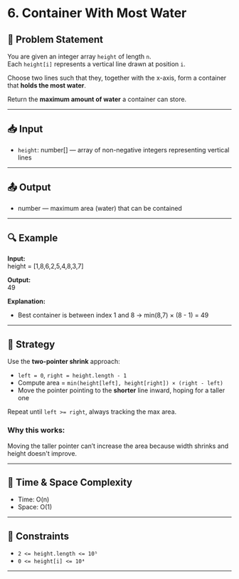 # 6. Container With Most Water

## 🧩 Problem Statement

You are given an integer array `height` of length `n`.  
Each `height[i]` represents a vertical line drawn at position `i`.

Choose two lines such that they, together with the x-axis, form a container that **holds the most water**.

Return the **maximum amount of water** a container can store.

---

## 📥 Input

-   `height`: number[] — array of non-negative integers representing vertical lines

---

## 📤 Output

-   number — maximum area (water) that can be contained

---

## 🔍 Example

**Input:**  
height = [1,8,6,2,5,4,8,3,7]

**Output:**  
49

**Explanation:**

-   Best container is between index 1 and 8 → min(8,7) × (8 - 1) = 49

---

## 🧠 Strategy

Use the **two-pointer shrink** approach:

-   `left = 0`, `right = height.length - 1`
-   Compute area = `min(height[left], height[right]) × (right - left)`
-   Move the pointer pointing to the **shorter** line inward, hoping for a taller one

Repeat until `left >= right`, always tracking the max area.

### Why this works:

Moving the taller pointer can’t increase the area because width shrinks and height doesn't improve.

---

## 🧪 Time & Space Complexity

-   Time: O(n)
-   Space: O(1)

---

## 🔧 Constraints

-   `2 <= height.length <= 10⁵`
-   `0 <= height[i] <= 10⁴`

---
